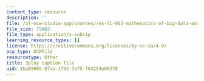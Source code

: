 ```yaml
---
content_type: resource
description: ''
file: /ol-ocw-studio-app/courses/res-ll-005-mathematics-of-big-data-and-machine-learning-january-iap-2020/1ba0500507aa1f927b75f04254e08378_zNGKX-4PRsk.srt
file_size: 79482
file_type: application/x-subrip
learning_resource_types: []
license: https://creativecommons.org/licenses/by-nc-sa/4.0/
ocw_type: OCWFile
resourcetype: Other
title: 3play caption file
uid: 1ba05005-07aa-1f92-7b75-f04254e08378
---
```

